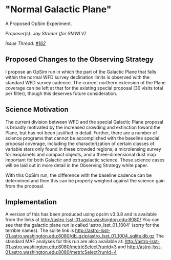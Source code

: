 # "Normal Galactic Plane"

A Proposed OpSim Experiment.

*Proposer(s): Jay Strader (for SMWLV)*

*Issue Thread: [#162](https://github.com/LSSTScienceCollaborations/ObservingStrategy/issues/162)*


## Proposed Changes to the Observing Strategy

I propose an OpSim run in which the part of the Galactic Plane that falls within the normal WFD survey declination limits is observed with the standard WFD survey cadence. The current northern extension of the Plane coverage can be left at that for the existing special proposal 
(30 visits total per filter), though this deserves future consideration.

## Science Motivation

The current division between WFD and the special Galactic Plane proposal
is broadly motivated by the increased crowding and extinction toward
the Plane, but has not been justified in detail. Further, there are
a number of science programs that cannot be accomplished with the baseline special proposal coverage, including the characterization of certain classes of variable stars only found in these crowded regions, a microlensing survey for exoplanets and compact objects, and a three-dimensional dust map important for both Galactic and extragalactic science. These science cases will be laid out in more detail in the Observing Strategy white paper.

With this OpSim run, the difference with the baseline cadence can be determined and then this can be properly weighed against the science gain from the proposal.


## Implementation

A version of this has been produced using opsim v3.3.8 and is available from the links at
http://astro-lsst-01.astro.washington.edu:8080/ 
You can see that the galactic plane run is called 'astro_lsst_01_1004' (sorry for the terrible names). 
The sqlite link is
http://astro-lsst-01.astro.washington.edu:8080/db_gzip/astro_lsst_01_1004_sqlite.db.gz 
The standard MAF analyses for this run are also available at: 
http://astro-lsst-01.astro.washington.edu:8080/metricSelect?runId=3
and 
http://astro-lsst-01.astro.washington.edu:8080/metricSelect?runId=4
